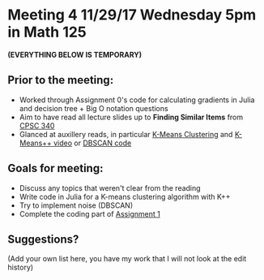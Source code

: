   # Meeting 4 11/29/17 Wednesday 5pm in Math 125
  
 **(EVERYTHING BELOW IS TEMPORARY)**
  

  ## Prior to the meeting: 

* Worked through Assignment 0's code for calculating gradients in Julia and decision tree + Big O notation questions
* Aim to have read all lecture slides up to **Finding Similar Items** from [CPSC 340](https://www.cs.ubc.ca/~schmidtm/Courses/340-F17/)
* Glanced at auxillery reads, in particular [K-Means Clustering](https://www.naftaliharris.com/blog/visualizing-k-means-clustering/)
and [K-Means++ video](https://www.youtube.com/watch?v=BIQDlmZDuf8) or [DBSCAN code](https://en.wikipedia.org/wiki/DBSCAN)

## Goals for meeting:

* Discuss any topics that weren't clear from the reading
* Write code in Julia for a K-means clustering algorithm with K++
* Try to implement noise (DBSCAN)
* Complete the coding part of [Assignment 1](https://www.cs.ubc.ca/~schmidtm/Courses/340-F17/a1.pdf)

## Suggestions? 

(Add your own list here, you have my work that I will not look at the edit history)
